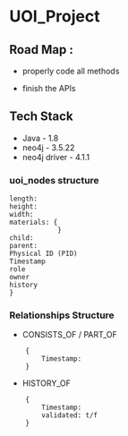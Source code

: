 # UOI_Project


## Road Map : 

- properly code all methods 

- finish the APIs


## Tech Stack
- Java - 1.8
- neo4j - 3.5.22
- neo4j driver - 4.1.1

### uoi_nodes structure
 
 ``` {
 length: 
 height: 
 width:
 materials: {
             }
 child:
 parent: 
 Physical ID (PID)
 Timestamp
 role
 owner
 history
 }
```

### Relationships Structure

- CONSISTS_OF / PART_OF
```
    {
        Timestamp: 
    }
```

- HISTORY_OF
```
    {
        Timestamp: 
        validated: t/f 
    }
```
